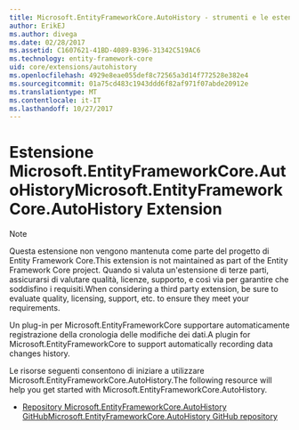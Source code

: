 ```yaml
---
title: Microsoft.EntityFrameworkCore.AutoHistory - strumenti e le estensioni - EF Core
author: ErikEJ
ms.author: divega
ms.date: 02/28/2017
ms.assetid: C1607621-41BD-4089-B396-31342C519AC6
ms.technology: entity-framework-core
uid: core/extensions/autohistory
ms.openlocfilehash: 4929e8eae055def8c72565a3d14f772528e382e4
ms.sourcegitcommit: 01a75cd483c1943ddd6f82af971f07abde20912e
ms.translationtype: MT
ms.contentlocale: it-IT
ms.lasthandoff: 10/27/2017
---
```

# <a name="microsoftentityframeworkcoreautohistory-extension"></a><span data-ttu-id="bbcf4-102">Estensione Microsoft.EntityFrameworkCore.AutoHistory</span><span class="sxs-lookup"><span data-stu-id="bbcf4-102">Microsoft.EntityFrameworkCore.AutoHistory Extension</span></span>

> [!NOTE]  
> <span data-ttu-id="bbcf4-103">Questa estensione non vengono mantenuta come parte del progetto di Entity Framework Core.</span><span class="sxs-lookup"><span data-stu-id="bbcf4-103">This extension is not maintained as part of the Entity Framework Core project.</span></span> <span data-ttu-id="bbcf4-104">Quando si valuta un'estensione di terze parti, assicurarsi di valutare qualità, licenze, supporto, e così via per garantire che soddisfino i requisiti.</span><span class="sxs-lookup"><span data-stu-id="bbcf4-104">When considering a third party extension, be sure to evaluate quality, licensing, support, etc. to ensure they meet your requirements.</span></span>

<span data-ttu-id="bbcf4-105">Un plug-in per Microsoft.EntityFrameworkCore supportare automaticamente registrazione della cronologia delle modifiche dei dati.</span><span class="sxs-lookup"><span data-stu-id="bbcf4-105">A plugin for Microsoft.EntityFrameworkCore to support automatically recording data changes history.</span></span>

<span data-ttu-id="bbcf4-106">Le risorse seguenti consentono di iniziare a utilizzare Microsoft.EntityFrameworkCore.AutoHistory.</span><span class="sxs-lookup"><span data-stu-id="bbcf4-106">The following resource will help you get started with Microsoft.EntityFrameworkCore.AutoHistory.</span></span>
* [<span data-ttu-id="bbcf4-107">Repository Microsoft.EntityFrameworkCore.AutoHistory GitHub</span><span class="sxs-lookup"><span data-stu-id="bbcf4-107">Microsoft.EntityFrameworkCore.AutoHistory GitHub repository</span></span>](https://github.com/Arch/AutoHistory/)
